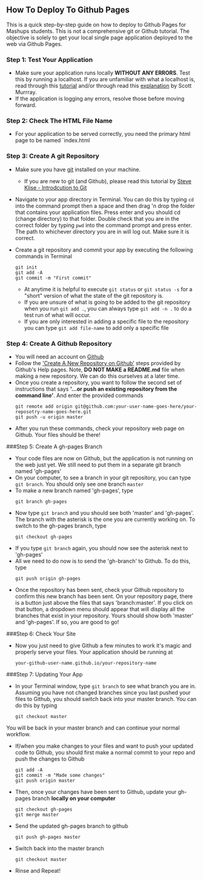 How To Deploy To Github Pages
-----------------------------

This is a quick step-by-step guide on how to deploy to Github Pages for Mashups students. This is not a comprehensive git or Github tutorial. The objective is solely to get your local single page application deployed to the web via Github Pages. 

### Step 1: Test Your Application 
* Make sure your application runs locally **WITHOUT ANY ERRORS**. Test this by running a localhost. If you are unfamiliar with what a localhost is, read through this [tutorial](https://github.com/craigprotzel/Mashups/tree/master/05_Dealing_With_Data/Local_Server) and/or through read this [explanation](http://chimera.labs.oreilly.com/books/1230000000345/ch04.html#_setting_up_a_web_server) by Scott Murrray. 
* If the application is logging any errors, resolve those before moving forward.

### Step 2: Check The HTML File Name
* For your application to be served correctly, you need the primary html page to be named `index.html

### Step 3: Create A git Repository
* Make sure you have [git](http://git-scm.com/downloads) installed on your machine.
	* If you are new to git (and Github), please read this tutorial by [Steve Klise - Introdcution to Git](http://skli.se/2012/09/22/introduction-to-git/)
* Navigate to your app directory in Terminal. You can do this by typing `cd` into the command prompt then a space and then drag 'n drop the folder that contains your application files. Press enter and you should cd (change directory) to that folder. Double check that you are in the correct folder by typing `pwd` into the command prompt and press enter. The path to whichever directory you are in will log out. Make sure it is correct. 
* Create a git repository and commit your app by executing the following commands in Terminal

	```
	git init  
	git add -A  
	git commit -m "First commit"
	```
	* At anytime it is helpful to execute `git status` or `git status -s` for a "short" version of what the state of the git repository is.
	* If you are unsure of what is going to be added to the git repository when you run `git add .`, you can always type `git add -n .` to do a test run of what will occur. 
	* If you are only interested in adding a specific file to the repository you can type `git add file-name` to add only a specific file

### Step 4: Create A Github Repository
* You will need an account on [Github](https://github.com/)
* Follow the ['Create A New Repository on Github'](https://help.github.com/articles/create-a-repo) steps provided by Github's Help pages. Note, **DO NOT MAKE a README.md** file when making a new repository. We can do this ourselves at a later time.
* Once you create a repository, you want to follow the second set of instructions that says **'...or push an existing repository from the command line'**. And enter the provided commands  
	```
	git remote add origin git@github.com:your-user-name-goes-here/your-reposotry-name-goes-here.git
	git push -u origin master
	```
* After you run these commands, check your repository web page on Github. Your files should be there!

###Step 5: Create A gh-pages Branch

* Your code files are now on Github, but the application is not running on the web just yet. We still need to put them in a separate git branch named 'gh-pages' 
* On your computer, to see a branch in your git repository, you can type `git branch`. You should only see one branch `master`
* To make a new branch named 'gh-pages', type
	```
	git branch gh-pages
	```
* Now type `git branch` and you should see both 'master' and 'gh-pages'. The branch with the asterisk is the one you are currently working on. To switch to the gh-pages branch, type
	```
	git checkout gh-pages
	```
* If you type `git branch` again, you should now see the asterisk next to 'gh-pages'
* All we need to do now is to send the 'gh-branch' to Github. To do this, type
	```
	git push origin gh-pages
	```
* Once the repository has been sent, check your Github repository to confirm this new branch has been sent. On your repository page, there is a button just above the files that says 'branch:master'. If you click on that button, a dropdown menu should appear that will display all the branches that exist in your repository. Yours should show both 'master' and 'gh-pages'. If so, you are good to go! 

###Step 6: Check Your Site
* Now you just need to give Github a few minutes to work it's magic and properly serve your files. Your application should be running at  
	```
	your-github-user-name.github.io/your-repository-name
	```

###Step 7: Updating Your App
* In your Terminal window, type `git branch` to see what branch you are in. Assuming you have not changed branches since you last pushed your files to Github, you should switch back into your master branch. You can do this by typing  
	```
	git checkout master
	```
You will be back in your master branch and can continue your normal workflow. 
* If/when you make changes to your files and want to push your updated code to Github, you should first make a normal commit to your repo and push the changes to Github
	```
	git add -A
	git commit -m "Made some changes"
	git push origin master
	```
* Then, once your changes have been sent to Github, update your gh-pages branch **locally on your computer** 
	```
	git checkout gh-pages
	git merge master
	```
* Send the updated gh-pages branch to github
	```
	git push gh-pages master 
	```
* Switch back into the master branch	
	```
	git checkout master
	```
* Rinse and Repeat!